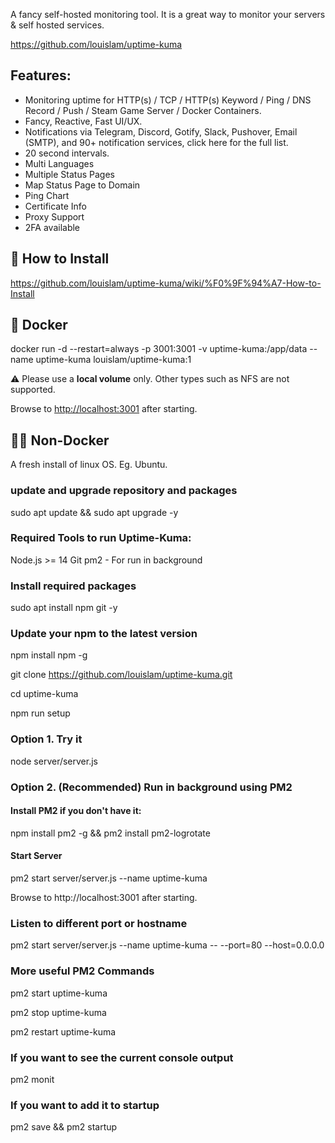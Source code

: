 A fancy self-hosted monitoring tool. It  is a great way to monitor your servers & self hosted services.

https://github.com/louislam/uptime-kuma


Features: 
--

- Monitoring uptime for HTTP(s) / TCP / HTTP(s) Keyword / Ping / DNS Record / Push / Steam Game Server / Docker Containers.
- Fancy, Reactive, Fast UI/UX.
- Notifications via Telegram, Discord, Gotify, Slack, Pushover, Email (SMTP), and 90+ notification services, click here for the full list.
- 20 second intervals.
- Multi Languages
- Multiple Status Pages
- Map Status Page to Domain
- Ping Chart
 - Certificate Info
- Proxy Support
- 2FA available


## 🔧 How to Install
https://github.com/louislam/uptime-kuma/wiki/%F0%9F%94%A7-How-to-Install


## 🐳 Docker

docker run -d --restart=always -p 3001:3001 -v uptime-kuma:/app/data --name uptime-kuma louislam/uptime-kuma:1 

⚠️ Please use a **local volume** only. Other types such as NFS are not supported.

Browse to [http://localhost:3001](http://localhost:3001/) after starting.



## 💪🏻 Non-Docker

A fresh install of linux OS. Eg. Ubuntu.

### update and upgrade repository and packages

sudo apt update && sudo apt upgrade -y


### Required Tools to run Uptime-Kuma:

Node.js >= 14
Git
pm2 - For run in background

### Install required packages

sudo apt install npm git -y


### Update your npm to the latest version
npm install npm -g

git clone https://github.com/louislam/uptime-kuma.git

cd uptime-kuma

npm run setup

### Option 1. Try it
node server/server.js

### Option 2. (Recommended)  Run in background using PM2

#### Install PM2 if you don't have it: 
npm install pm2 -g && pm2 install pm2-logrotate

#### Start Server
pm2 start server/server.js --name uptime-kuma

Browse to http://localhost:3001 after starting.


### Listen to different port or hostname
pm2 start server/server.js --name uptime-kuma -- --port=80 --host=0.0.0.0


### More useful PM2 Commands

pm2 start uptime-kuma

pm2 stop uptime-kuma

pm2 restart uptime-kuma

### If you want to see the current console output
pm2 monit


### If you want to add it to startup
pm2 save && pm2 startup


